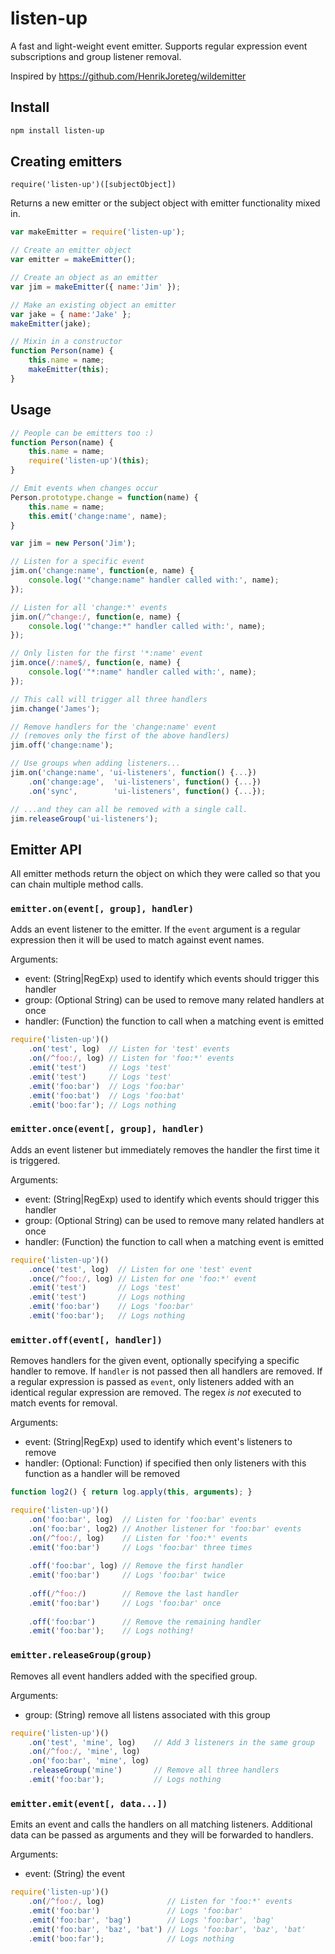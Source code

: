 # listen-up
A fast and light-weight event emitter. Supports regular expression event subscriptions and group listener removal.

Inspired by https://github.com/HenrikJoreteg/wildemitter


## Install
```bash
npm install listen-up
```


## Creating emitters

`require('listen-up')([subjectObject])`

Returns a new emitter or the subject object with emitter functionality mixed in.

```js
var makeEmitter = require('listen-up');

// Create an emitter object
var emitter = makeEmitter();

// Create an object as an emitter
var jim = makeEmitter({ name:'Jim' });

// Make an existing object an emitter
var jake = { name:'Jake' };
makeEmitter(jake);

// Mixin in a constructor
function Person(name) {
    this.name = name;
    makeEmitter(this);
}
```


## Usage

```js
// People can be emitters too :)
function Person(name) {
    this.name = name;
    require('listen-up')(this);
}

// Emit events when changes occur
Person.prototype.change = function(name) {
    this.name = name;
    this.emit('change:name', name);
}

var jim = new Person('Jim');

// Listen for a specific event
jim.on('change:name', function(e, name) {
    console.log('"change:name" handler called with:', name);
});

// Listen for all 'change:*' events
jim.on(/^change:/, function(e, name) {
    console.log('"change:*" handler called with:', name);
});

// Only listen for the first '*:name' event
jim.once(/:name$/, function(e, name) {
    console.log('"*:name" handler called with:', name);
});

// This call will trigger all three handlers
jim.change('James');

// Remove handlers for the 'change:name' event 
// (removes only the first of the above handlers)
jim.off('change:name');

// Use groups when adding listeners...
jim.on('change:name', 'ui-listeners', function() {...})
    .on('change:age',  'ui-listeners', function() {...})
    .on('sync',        'ui-listeners', function() {...});

// ...and they can all be removed with a single call.
jim.releaseGroup('ui-listeners');
```


## Emitter API

All emitter methods return the object on which they were called so that you can chain multiple method calls.

### `emitter.on(event[, group], handler)`
Adds an event listener to the emitter. If the `event` argument is a regular expression then it will be used to match against event names.

Arguments:
- event: (String|RegExp) used to identify which events should trigger this handler
- group: (Optional String) can be used to remove many related handlers at once
- handler: (Function) the function to call when a matching event is emitted

```js
require('listen-up')()
    .on('test', log)  // Listen for 'test' events
    .on(/^foo:/, log) // Listen for 'foo:*' events
    .emit('test')     // Logs 'test'
    .emit('test')     // Logs 'test'
    .emit('foo:bar')  // Logs 'foo:bar'
    .emit('foo:bat')  // Logs 'foo:bat'
    .emit('boo:far'); // Logs nothing
```


### `emitter.once(event[, group], handler)`
Adds an event listener but immediately removes the handler the first time it is triggered.

Arguments:
- event: (String|RegExp) used to identify which events should trigger this handler
- group: (Optional String) can be used to remove many related handlers at once
- handler: (Function) the function to call when a matching event is emitted

```js
require('listen-up')()
    .once('test', log)  // Listen for one 'test' event
    .once(/^foo:/, log) // Listen for one 'foo:*' event
    .emit('test')       // Logs 'test'
    .emit('test')       // Logs nothing
    .emit('foo:bar')    // Logs 'foo:bar'
    .emit('foo:bar');   // Logs nothing
```


### `emitter.off(event[, handler])`
Removes handlers for the given event, optionally specifying a specific handler to remove. If `handler` is not passed then all handlers are removed. If a regular expression is passed as `event`, only listeners added with an identical regular expression are removed. The regex *is not* executed to match events for removal.

Arguments:
- event: (String|RegExp) used to identify which event's listeners to remove
- handler: (Optional: Function) if specified then only listeners with this function as a handler will be removed

```js
function log2() { return log.apply(this, arguments); }

require('listen-up')()
    .on('foo:bar', log)  // Listen for 'foo:bar' events
    .on('foo:bar', log2) // Another listener for 'foo:bar' events
    .on(/^foo:/, log)    // Listen for 'foo:*' events
    .emit('foo:bar')     // Logs 'foo:bar' three times
    
    .off('foo:bar', log) // Remove the first handler
    .emit('foo:bar')     // Logs 'foo:bar' twice
    
    .off(/^foo:/)        // Remove the last handler
    .emit('foo:bar')     // Logs 'foo:bar' once
    
    .off('foo:bar')      // Remove the remaining handler
    .emit('foo:bar');    // Logs nothing!
```


### `emitter.releaseGroup(group)`
Removes all event handlers added with the specified group.

Arguments:
- group: (String) remove all listens associated with this group

```js
require('listen-up')()
    .on('test', 'mine', log)    // Add 3 listeners in the same group
    .on(/^foo:/, 'mine', log)
    .on('foo:bar', 'mine', log)
    .releaseGroup('mine')       // Remove all three handlers
    .emit('foo:bar');           // Logs nothing
```


### `emitter.emit(event[, data...])`
Emits an event and calls the handlers on all matching listeners. Additional data can be passed as arguments and they will be forwarded to handlers.

Arguments:
- event: (String) the event

```js
require('listen-up')()
    .on(/^foo:/, log)              // Listen for 'foo:*' events
    .emit('foo:bar')               // Logs 'foo:bar'
    .emit('foo:bar', 'bag')        // Logs 'foo:bar', 'bag'
    .emit('foo:bar', 'baz', 'bat') // Logs 'foo:bar', 'baz', 'bat'
    .emit('boo:far');              // Logs nothing
```

